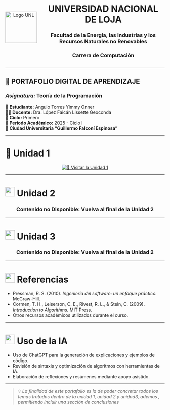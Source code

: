 <div align="center" style="display: flex; align-items: center; justify-content: center; gap: 15px;">

  <img src="https://github.com/user-attachments/assets/5bf46d3b-9cb3-432e-9d24-d464f54d1711" alt="Logo UNL" width="100" height="100" />

  <div style="text-align: center;">
    <h1>UNIVERSIDAD NACIONAL DE LOJA</h1>
    <h3>Facultad de la Energía, las Industrias y los Recursos Naturales no Renovables</h3>
    <h3>Carrera de Computación</h3>
  </div>

</div>

---

## 📘 **PORTAFOLIO DIGITAL DE APRENDIZAJE**  
### *Asignatura:* Teoría de la Programación  

📘 **Estudiante:** Angulo Torres Yimmy Onner  
👩‍🏫 **Docente:** Dra. López Faicán Lissette Geoconda  
🏫 **Ciclo:** Primero  
📅 **Período Académico:** 2025 - Ciclo I  
📍 **Ciudad Universitaria “Guillermo Falconí Espinosa”**  

---

# 📘 Unidad 1

<div align="center">

[![📗 Visitar la Unidad 1](https://img.shields.io/badge/📗_Visitar_la_Unidad_1-32CD32?style=for-the-badge)](./Unidad_1/Contenidos.md)

</div>

---

# <img src="https://img.icons8.com/fluency/48/laptop.png" width="30"/> Unidad 2

<div align="center">

### Contenido no Disponible: Vuelva al final de la Unidad 2
</div>

---

# <img src="https://img.icons8.com/fluency/48/brain.png" width="30"/> Unidad 3

<div align="center">

### Contenido no Disponible: Vuelva al final de la Unidad 2
</div>

---

# <img src="https://img.icons8.com/fluency/48/books.png" width="30"/> Referencias
- Pressman, R. S. (2010). *Ingeniería del software: un enfoque práctico.* McGraw-Hill.  
- Cormen, T. H., Leiserson, C. E., Rivest, R. L., & Stein, C. (2009). *Introduction to Algorithms.* MIT Press.  
- Otros recursos académicos utilizados durante el curso.

---

# <img src="https://img.icons8.com/fluency/48/artificial-intelligence.png" width="30"/> Uso de la IA
- Uso de ChatGPT para la generación de explicaciones y ejemplos de código.  
- Revisión de sintaxis y optimización de algoritmos con herramientas de IA.  
- Elaboración de reflexiones y resúmenes mediante apoyo asistido.

---

> 💡 *La finalidad de este portafolio es la de poder concretar todos los temas tratados dentro de la unidad 1, unidad 2 y unidad3, ademas , permitiendo incluir una sección de conclusiones*
